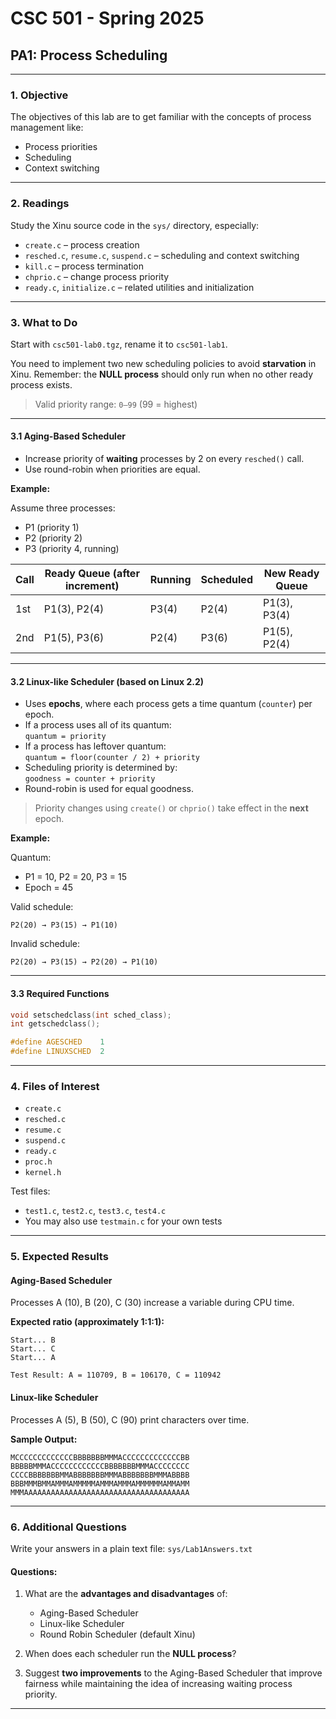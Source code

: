 # CSC 501 - Spring 2025

## PA1: Process Scheduling

---

### 1. Objective

The objectives of this lab are to get familiar with the concepts of process management like:

- Process priorities  
- Scheduling  
- Context switching

---

### 2. Readings

Study the Xinu source code in the `sys/` directory, especially:

- `create.c` – process creation  
- `resched.c`, `resume.c`, `suspend.c` – scheduling and context switching  
- `kill.c` – process termination  
- `chprio.c` – change process priority  
- `ready.c`, `initialize.c` – related utilities and initialization

---

### 3. What to Do

Start with `csc501-lab0.tgz`, rename it to `csc501-lab1`.

You need to implement two new scheduling policies to avoid **starvation** in Xinu. Remember: the **NULL process** should only run when no other ready process exists.

> Valid priority range: `0–99` (99 = highest)

---

#### 3.1 Aging-Based Scheduler

- Increase priority of **waiting** processes by 2 on every `resched()` call.
- Use round-robin when priorities are equal.

**Example:**

Assume three processes:
- P1 (priority 1)  
- P2 (priority 2)  
- P3 (priority 4, running)

| Call | Ready Queue (after increment) | Running | Scheduled | New Ready Queue |
|------|-------------------------------|---------|-----------|------------------|
| 1st  | P1(3), P2(4)                  | P3(4)   | P2(4)     | P1(3), P3(4)     |
| 2nd  | P1(5), P3(6)                  | P2(4)   | P3(6)     | P1(5), P2(4)     |

---

#### 3.2 Linux-like Scheduler (based on Linux 2.2)

- Uses **epochs**, where each process gets a time quantum (`counter`) per epoch.
- If a process uses all of its quantum:  
  `quantum = priority`  
- If a process has leftover quantum:  
  `quantum = floor(counter / 2) + priority`
- Scheduling priority is determined by:  
  `goodness = counter + priority`
- Round-robin is used for equal goodness.

> Priority changes using `create()` or `chprio()` take effect in the **next** epoch.

**Example:**

Quantum:
- P1 = 10, P2 = 20, P3 = 15  
- Epoch = 45

Valid schedule:
```
P2(20) → P3(15) → P1(10)
```

Invalid schedule:
```
P2(20) → P3(15) → P2(20) → P1(10)
```

---

#### 3.3 Required Functions

```c
void setschedclass(int sched_class);
int getschedclass();
```

```c
#define AGESCHED    1
#define LINUXSCHED  2
```

---

### 4. Files of Interest

- `create.c`
- `resched.c`
- `resume.c`
- `suspend.c`
- `ready.c`
- `proc.h`
- `kernel.h`

Test files:
- `test1.c`, `test2.c`, `test3.c`, `test4.c`
- You may also use `testmain.c` for your own tests

---

### 5. Expected Results

#### Aging-Based Scheduler

Processes A (10), B (20), C (30) increase a variable during CPU time.

**Expected ratio (approximately 1:1:1):**
```
Start... B
Start... C
Start... A

Test Result: A = 110709, B = 106170, C = 110942
```

#### Linux-like Scheduler

Processes A (5), B (50), C (90) print characters over time.

**Sample Output:**
```
MCCCCCCCCCCCCCBBBBBBBMMMACCCCCCCCCCCCCBB
BBBBBMMMACCCCCCCCCCCCBBBBBBBMMMACCCCCCCC
CCCCBBBBBBBMMABBBBBBBMMMABBBBBBBMMMABBBB
BBBMMMBMMAMMMAMMMMMAMMMAMMMAMMMMMMAMMAMM
MMMAAAAAAAAAAAAAAAAAAAAAAAAAAAAAAAAAAAAA
```

---

### 6. Additional Questions

Write your answers in a plain text file: `sys/Lab1Answers.txt`

#### Questions:

1. What are the **advantages and disadvantages** of:
    - Aging-Based Scheduler  
    - Linux-like Scheduler  
    - Round Robin Scheduler (default Xinu)

2. When does each scheduler run the **NULL process**?

3. Suggest **two improvements** to the Aging-Based Scheduler that improve fairness while maintaining the idea of increasing waiting process priority.

---
